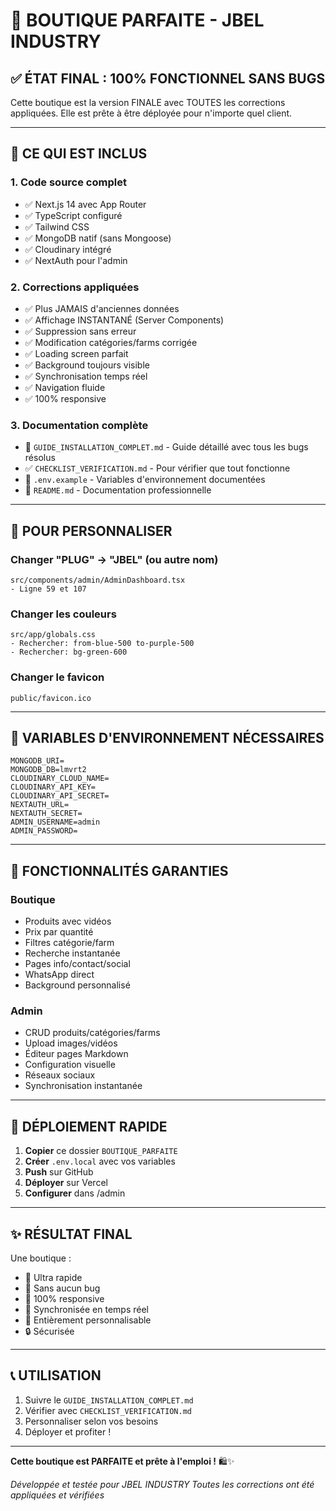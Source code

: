 # 🎯 BOUTIQUE PARFAITE - JBEL INDUSTRY

## ✅ ÉTAT FINAL : 100% FONCTIONNEL SANS BUGS

Cette boutique est la version FINALE avec TOUTES les corrections appliquées.
Elle est prête à être déployée pour n'importe quel client.

---

## 🚀 CE QUI EST INCLUS

### 1. Code source complet
- ✅ Next.js 14 avec App Router
- ✅ TypeScript configuré
- ✅ Tailwind CSS
- ✅ MongoDB natif (sans Mongoose)
- ✅ Cloudinary intégré
- ✅ NextAuth pour l'admin

### 2. Corrections appliquées
- ✅ Plus JAMAIS d'anciennes données
- ✅ Affichage INSTANTANÉ (Server Components)
- ✅ Suppression sans erreur
- ✅ Modification catégories/farms corrigée
- ✅ Loading screen parfait
- ✅ Background toujours visible
- ✅ Synchronisation temps réel
- ✅ Navigation fluide
- ✅ 100% responsive

### 3. Documentation complète
- 📖 `GUIDE_INSTALLATION_COMPLET.md` - Guide détaillé avec tous les bugs résolus
- ✅ `CHECKLIST_VERIFICATION.md` - Pour vérifier que tout fonctionne
- 🔧 `.env.example` - Variables d'environnement documentées
- 📄 `README.md` - Documentation professionnelle

---

## 🎨 POUR PERSONNALISER

### Changer "PLUG" → "JBEL" (ou autre nom)
```
src/components/admin/AdminDashboard.tsx
- Ligne 59 et 107
```

### Changer les couleurs
```
src/app/globals.css
- Rechercher: from-blue-500 to-purple-500
- Rechercher: bg-green-600
```

### Changer le favicon
```
public/favicon.ico
```

---

## 🔐 VARIABLES D'ENVIRONNEMENT NÉCESSAIRES

```env
MONGODB_URI=
MONGODB_DB=lmvrt2
CLOUDINARY_CLOUD_NAME=
CLOUDINARY_API_KEY=
CLOUDINARY_API_SECRET=
NEXTAUTH_URL=
NEXTAUTH_SECRET=
ADMIN_USERNAME=admin
ADMIN_PASSWORD=
```

---

## 📱 FONCTIONNALITÉS GARANTIES

### Boutique
- Produits avec vidéos
- Prix par quantité
- Filtres catégorie/farm
- Recherche instantanée
- Pages info/contact/social
- WhatsApp direct
- Background personnalisé

### Admin
- CRUD produits/catégories/farms
- Upload images/vidéos
- Éditeur pages Markdown
- Configuration visuelle
- Réseaux sociaux
- Synchronisation instantanée

---

## 🚀 DÉPLOIEMENT RAPIDE

1. **Copier** ce dossier `BOUTIQUE_PARFAITE`
2. **Créer** `.env.local` avec vos variables
3. **Push** sur GitHub
4. **Déployer** sur Vercel
5. **Configurer** dans /admin

---

## ✨ RÉSULTAT FINAL

Une boutique :
- 🚀 Ultra rapide
- 🐛 Sans aucun bug
- 📱 100% responsive
- 🔄 Synchronisée en temps réel
- 🎨 Entièrement personnalisable
- 🔒 Sécurisée

---

## 📞 UTILISATION

1. Suivre le `GUIDE_INSTALLATION_COMPLET.md`
2. Vérifier avec `CHECKLIST_VERIFICATION.md`
3. Personnaliser selon vos besoins
4. Déployer et profiter !

---

**Cette boutique est PARFAITE et prête à l'emploi !** 🛍️✨

*Développée et testée pour JBEL INDUSTRY*
*Toutes les corrections ont été appliquées et vérifiées*